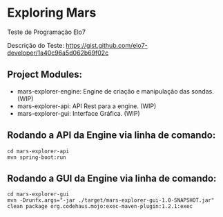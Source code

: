 # Exploring Mars
Teste de Programação Elo7

Descrição do Teste:
https://gist.github.com/elo7-developer/1a40c96a5d062b69f02c

## Project Modules:
 - mars-explorer-engine: Engine de criação e manipulação das sondas. (WIP)
 - mars-explorer-api: API Rest para a engine. (WIP)
 - mars-explorer-gui: Interface Gráfica. (WIP)

## Rodando a API da Engine via linha de comando:
```
cd mars-explorer-api
mvn spring-boot:run
```

## Rodando a GUI da Engine via linha de comando:
```
cd mars-explorer-gui
mvn -Drunfx.args="-jar ./target/mars-explorer-gui-1.0-SNAPSHOT.jar" clean package org.codehaus.mojo:exec-maven-plugin:1.2.1:exec
```